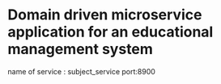 # Domain driven microservice application for an educational management system
name of service : subject_service
port:8900
